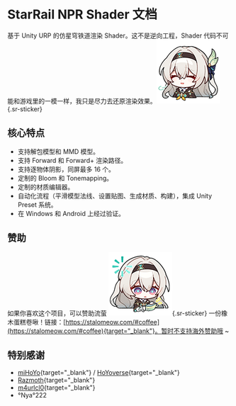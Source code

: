 # StarRail NPR Shader 文档

基于 Unity URP 的仿星穹铁道渲染 Shader。这不是逆向工程，Shader 代码不可能和游戏里的一模一样，我只是尽力去还原渲染效果。![](../assets/stickers/firefly-1.png){.sr-sticker}

## 核心特点

- 支持解包模型和 MMD 模型。
- 支持 Forward 和 Forward+ 渲染路径。
- 支持逐物体阴影，同屏最多 16 个。
- 定制的 Bloom 和 Tonemapping。
- 定制的材质编辑器。
- 自动化流程（平滑模型法线、设置贴图、生成材质、构建），集成 Unity Preset 系统。
- 在 Windows 和 Android 上经过验证。

## 赞助

如果你喜欢这个项目，可以赞助流萤 ![](../assets/stickers/firefly-3.png){.sr-sticker} 一份橡木蛋糕卷啾！链接：[https://stalomeow.com/#coffee](https://stalomeow.com/#coffee){target="_blank"}。暂时不支持海外赞助哦 ~

## 特别感谢

- [miHoYo](https://mihoyo.com/){target="_blank"} / [HoYoverse](https://hoyoverse.com/){target="_blank"}
- [Razmoth](https://github.com/Razmoth){target="_blank"}
- [m4urlcl0](https://github.com/m4urlclo0){target="_blank"}
- °Nya°222
